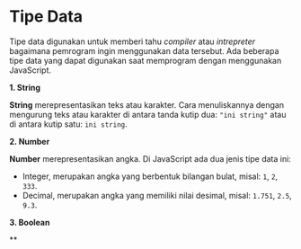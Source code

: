 # Tipe Data

Tipe data digunakan untuk memberi tahu _compiler_ atau _intrepreter_ bagaimana pemrogram ingin menggunakan data tersebut. Ada beberapa tipe data yang dapat digunakan saat memprogram dengan menggunakan JavaScript.

**1. String**

**String** merepresentasikan teks atau karakter. Cara menuliskannya dengan mengurung teks atau karakter di antara tanda kutip dua: `"ini string"` atau di antara kutip satu: `ini string`.

**2. Number**

**Number** merepresentasikan angka. Di JavaScript ada dua jenis tipe data ini:

- Integer, merupakan angka yang berbentuk bilangan bulat, misal: `1`, `2`, `333`.
- Decimal, merupakan angka yang memiliki nilai desimal, misal: `1.751`, `2.5`, `9.3`. 

**3. Boolean**

**